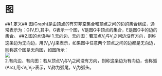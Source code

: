 # 图 #
##1.定义##
图(Graph)是由顶点的有穷非空集合和顶点之间的边的集合组成，通常表示为：G(V,E),其中，G表示一个图，V是图G中顶点的集合，E是图G中的边的集合。
##2.图的术语##
1.无向边、无向图：若顶点V<sub>i</sub>与V<sub>j</sub>之间边没有方向，则称这条边为无向边，用(V<sub>i</sub>,V<sub>j</sub>)来表示，如果图中任意两个顶点之间的边都是无向边，则称这个图是无向图，如图所示：<br>
![](http://i.imgur.com/QBc6MJS.png)<br>
2.有向边、有向图：若从顶点V<sub>i</sub>与V<sub>j</sub>之间没有方向，则称这条边为有向边，也称弧(Arc),用<V<sub>i</sub>,V<sub>j</sub>>表示，V<sub>i</sub>称为弧尾，V<sub>j</sub>为弧头。<br>